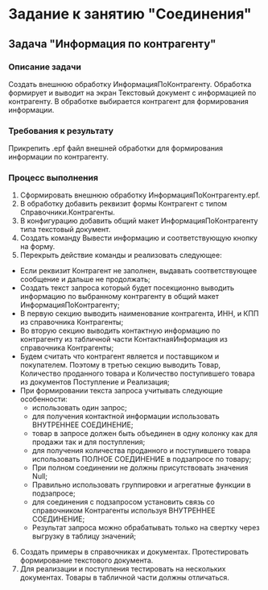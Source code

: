 # Задание к занятию "Соединения"

## Задача "Информация по контрагенту"

### Описание задачи

Создать внешнюю обработку ИнформацияПоКонтрагенту. Обработка формирует и выводит на экран Текстовый документ с информацией по контрагенту. В обработке выбирается контрагент для формирования информации.

### Требования к результату

Прикрепить .epf файл внешней обработки для формирования информации по контрагенту.

### Процесс выполнения

1. Сформировать внешнюю обработку ИнформацияПоКонтрагенту.epf.
2. В обработку добавить реквизит формы Контрагент с типом Справочники.Контрагенты.
3. В конфигурацию добавить общий макет ИнформацияПоКонтрагенту типа текстовый документ.
4. Создать команду Вывести информацию и соответствующую кнопку на форму.
5. Перекрыть действие команды и реализовать следующее:
 * Если реквизит Контрагент не заполнен, выдавать соответствующее сообщение и дальше не продолжать;
 * Создать текст запроса который будет посекционно выводить информацию по выбранному контрагенту в общий макет ИнформацияПоКонтрагенту;
 * В первую секцию выводить наименование контрагента, ИНН, и КПП из справочника Контрагенты;
 * Во вторую секцию выводить контактную информацию по контрагенту из табличной части КонтактнаяИнформация из справочника Контрагенты;
 * Будем считать что контрагент является и поставщиком и покупателем. Поэтому в третью секцию выводить Товар, Количество проданного товара и Количество поступившего 
   товара из документов Поступление и Реализация;
 * При формировании текста запроса учитывать следующие особенности:
   - использовать один запрос;
   - для получения контактной информации использовать ВНУТРЕННЕЕ СОЕДИНЕНИЕ;
   - товар в запросе должен быть объединен в одну колонку как для продажи так и для поступления;
   - для получения количества проданного и поступившего товара использовать ПОЛНОЕ СОЕДИНЕНИЕ в подзапросе по товару;
   - При полном соединении не должны присутствовать значения Null;
   - Правильно использовать группировки и агрегатные функции в подзапросе;
   - для соединения с подзапросом установить связь со справочником Контрагенты используя ВНУТРЕННЕЕ СОЕДИНЕНИЕ;
   - Результат запроса можно обрабатывать только на свертку через выгрузку в таблицу значений;
6. Создать примеры в справочниках и документах. Протестировать формирование текстового документа. 
7. Для реализации и поступления тестировать на нескольких документах. Товары в табличной части должны отличаться.
